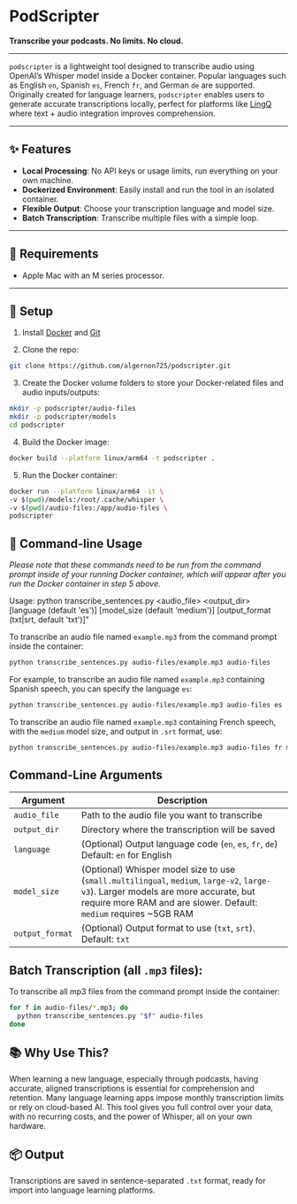 # PodScripter

**Transcribe your podcasts. No limits. No cloud.**

---

`podscripter` is a lightweight tool designed to transcribe audio using OpenAI’s Whisper model inside a Docker container. Popular languages such as English `en`, Spanish `es`, French `fr`, and German `de` are supported. Originally created for language learners, `podscripter` enables users to generate accurate transcriptions locally, perfect for platforms like [LingQ](https://www.lingq.com/) where text + audio integration improves comprehension.

---

## ✨ Features

- **Local Processing**: No API keys or usage limits, run everything on your own machine.
- **Dockerized Environment**: Easily install and run the tool in an isolated container.
- **Flexible Output**: Choose your transcription language and model size.
- **Batch Transcription**: Transcribe multiple files with a simple loop.

---

## 🧰 Requirements

- Apple Mac with an M series processor.

---

## 🚀 Setup

1. Install [Docker](https://www.docker.com) and [Git](https://git-scm.com/downloads)

2. Clone the repo:
  ```bash
  git clone https://github.com/algernon725/podscripter.git
  ```

3. Create the Docker volume folders to store your Docker-related files and audio inputs/outputs:
  ```bash
  mkdir -p podscripter/audio-files
  mkdir -p podscripter/models
  cd podscripter
  ```

4. Build the Docker image:
  ```bash
  docker build --platform linux/arm64 -t podscripter .
  ```

5. Run the Docker container:
  ```bash
  docker run --platform linux/arm64 -it \
  -v $(pwd)/models:/root/.cache/whisper \
  -v $(pwd)/audio-files:/app/audio-files \
  podscripter
  ```

## 📄 Command-line Usage
*Please note that these commands need to be run from the command prompt inside of your running Docker container, which will appear after you run the Docker container in step 5 above.*

Usage: python transcribe_sentences.py <audio_file> <output_dir> [language (default 'es')] [model_size (default 'medium')] [output_format (txt|srt, default 'txt')]"

To transcribe an audio file named `example.mp3` from the command prompt inside the container:
  ```bash
  python transcribe_sentences.py audio-files/example.mp3 audio-files
  ```

For example, to transcribe an audio file named `example.mp3` containing Spanish speech, you can specify the language `es`:

  ```bash
  python transcribe_sentences.py audio-files/example.mp3 audio-files es
  ```

To transcribe an audio file named `example.mp3` containing French speech, with the `medium` model size, and output in `.srt` format, use:

  ```bash
  python transcribe_sentences.py audio-files/example.mp3 audio-files fr medium srt
  ```

## Command-Line Arguments

| Argument     | Description                                                                 |
| ------------ | --------------------------------------------------------------------------- |
| `audio_file` | Path to the audio file you want to transcribe                               |
| `output_dir` | Directory where the transcription will be saved                             |
| `language`   | (Optional) Output language code (`en`, `es`, `fr`, `de`) Default: `en` for English                 |
| `model_size` | (Optional) Whisper model size to use (`small.multilingual`, `medium`, `large-v2`, `large-v3`). Larger models are more accurate, but require more RAM and are slower. Default: `medium` requires ~5GB RAM|
| `output_format` | (Optional) Output format to use (`txt`, `srt`). Default: `txt`


## Batch Transcription (all `.mp3` files):
To transcribe all mp3 files from the command prompt inside the container:
  ```bash
  for f in audio-files/*.mp3; do
    python transcribe_sentences.py "$f" audio-files
  done
  ```

## 📚 Why Use This?
When learning a new language, especially through podcasts, having accurate, aligned transcriptions is essential for comprehension and retention. Many language learning apps impose monthly transcription limits or rely on cloud-based AI. This tool gives you full control over your data, with no recurring costs, and the power of Whisper, all on your own hardware.

## 📦 Output
Transcriptions are saved in sentence-separated `.txt` format, ready for import into language learning platforms.